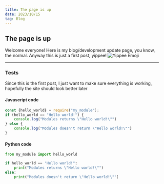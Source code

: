 ```yaml
---
title: The page is up
date: 2023/10/15
tag: Blog
---
```

## The page is up

Welcome everyone! Here is my blog/development update page, you know, the normal. Anyway this is just a first post, yippee! ![Yippee Emoji](https://cdn.discordapp.com/emojis/1118181085285712032.gif?size=20&quality=lossless "Yippee Emoji")

---

### Tests

Since this is the first post, I just want to make sure everything is working, hopefully the site should look better later

#### Javascript code

```javascript
const {hello_world} = require("my_module");
if (hello_world == "Hello world!") {
    console.log("Modules returns \"Hello world!\"")
} else {
    console.log("Modules doesn't return \"Hello world!\"")
}
```

#### Python code

```python
from my_module import hello_world

if hello_world == "Hello world!":
    print("Modules returns \"Hello world!\"")
else:
    print("Modules doesn't return \"Hello world!\"")
```
